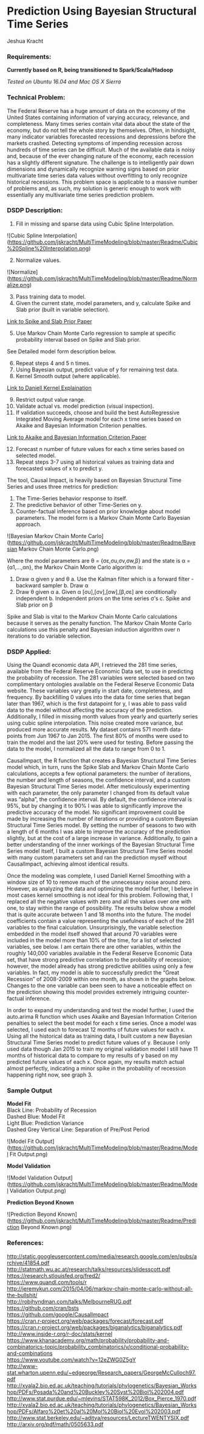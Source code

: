 # Prediction Using Bayesian Structural Time Series
Jeshua Kracht

### Requirements:
**Currently based on R, being transitioned to Spark/Scala/Hadoop**<br />

*Tested on Ubuntu 16.04 and Mac OS X Sierra*

### Technical Problem:
The Federal Reserve has a huge amount of data on the economy of the United States containing information of varying accuracy, relevance, and completeness. Many times series contain vital data about the state of the economy, but do not tell the whole story by themselves. Often, in hindsight, many indicator variables forecasted recessions and depressions before the markets crashed. Detecting symptoms of impending recession across hundreds of time series can be difficult. Much of the available data is noisy and, because of the ever changing nature of the economy, each recession has a slightly different signature. The challenge is to intelligently pair down dimensions and dynamically recognize warning signs based on prior multivariate time series data values without overfitting to only recognize historical recessions. This problem space is applicable to a massive number of problems and, as such, my solution is generic enough to work with essentially any multivariate time series prediction problem.

### DSDP Description:
1. Fill in missing and sparse data using Cubic Spline Interpolation.

![Cubic Spline Interpolation]
(https://github.com/jskracht/MultiTimeModeling/blob/master/Readme/Cubic%20Spline%20Interpolation.png)

2. Normalize values.

![Normalize]
(https://github.com/jskracht/MultiTimeModeling/blob/master/Readme/Normalize.png)

3. Pass training data to model.
4. Given the current state, model parameters, and y, calculate Spike and Slab prior (built in
variable selection).

[Link to Spike and Slab Prior Paper](http://arxiv.org/pdf/math/0505633.pdf)

5. Use Markov Chain Monte Carlo regression to sample at specific probability interval based on Spike and Slab prior.

See Detailed model form description below.

6. Repeat steps 4 and 5 n times.
7. Using Bayesian output, predict value of y for remaining test data.
8. Kernel Smooth output (where applicable).

[Link to Daniell Kernel Explaination](http://www.stat.berkeley.edu/~aditya/resources/LectureTWENTYSIX.pdf)

9. Restrict output value range.
10. Validate actual vs. model prediction (visual inspection).
11. If validation succeeds, choose and build the best AutoRegressive Integrated Moving Average model for each x time series based on Akaike and Bayesian Information Criterion penalties.

[Link to Akaike and Bayesian Information Criterion Paper](http://xyala2.bio.ed.ac.uk/teaching/tutorials/phylogenetics/Bayesian_Workshop/PDFs/Posada%20and%20Buckley%20Syst%20Biol%202004.pdf)

12. Forecast n number of future values for each x time series based on selected model.
13. Repeat steps 3-7 using all historical values as training data and forecasted values of x to
predict y.

The tool, Causal Impact, is heavily based on Bayesian Structural Time Series and uses three metrics for prediction:

  1. The Time-Series behavior response to itself.
  2. The predictive behavior of other Time-Series on y.
  3. Counter-factual inference based on prior knowledge about model parameters.
  The model form is a Markov Chain Monte Carlo Bayesian approach.

![Bayesian Markov Chain Monte Carlo]
(https://github.com/jskracht/MultiTimeModeling/blob/master/Readme/Bayesian Markov Chain Monte Carlo.png)

Where the model parameters are θ = {σε,σu,σv,σw,β} and the state is α = {α1,...,αn}, the Markov Chain Monte Carlo algorithm is:

1. Draw α given y and θ
  a. Use the Kalman filter which is a forward filter - backward sampler
  b. Draw α
2. Draw θ given α
  a. Given α [σu],[σv],[σw],[β,σε] are conditionally independent
  b. Independent priors on the time series σ’s
  c. Spike and Slab prior on β

Spike and Slab is vital to the Markov Chain Monte Carlo calculations because it serves as the penalty function. The Markov Chain Monte Carlo calculations use this penalty and Bayesian induction algorithm over n iterations to do variable selection.

### DSDP Applied:
Using the Quandl economic data API, I retrieved the 281 time series, available from the Federal Reserve Economic Data set, to use in predicting the probability of recession. The 281 variables were selected based on two complimentary ontologies available on the Federal Reserve Economic Data website. These variables vary greatly in start date, completeness, and frequency. By backfilling 0 values into the data for time series that began later than 1967, which is the first datapoint for y, I was able to pass valid data to the model without affecting the accuracy of the prediction. Additionally, I filled in missing month values from yearly and quarterly series using cubic spline interpolation. This noise created more variance, but produced more accurate results. My dataset contains 571 month data-points from Jun 1967 to Jan 2015. The first 80% of months were used to train the model and the last 20% were used for testing. Before passing the data to the model, I normalized all the data to range from 0 to 1.

CausalImpact, the R function that creates a Bayesian Structural Time Series model which, in turn, runs the Spike Slab and Markov Chain Monte Carlo calculations, accepts a few optional parameters: the number of iterations, the number and length of seasons, the confidence interval, and a custom Bayesian Structural Time Series model. After meticulously experimenting with each parameter, the only parameter I changed from its default value was “alpha”, the confidence interval. By default, the confidence interval is 95%, but by changing it to 90% I was able to significantly improve the predictive accuracy of the model. No significant improvement could be made by increasing the number of iterations or providing a custom Bayesian Structural Time Series model. By setting the number of seasons to two with a length of 6 months I was able to improve the accuracy of the prediction slightly, but at the cost of a large increase in variance. Additionally, to gain a better understanding of the inner workings of the Bayesian Structural Time Series model itself, I built a custom Bayesian Structural Time Series model with many custom parameters set and ran the prediction myself without CausalImpact, achieving almost identical results.

Once the modeling was complete, I used Daniell Kernel Smoothing with a window size of 10 to remove much of the unnecessary noise around zero. However, as analyzing the data and optimizing the model further, I believe in most cases kernel smoothing is not ideal for this problem. Following that, I replaced all the negative values with zero and all the values over one with one, to stay within the range of possibility. The results below show a model that is quite accurate between 1 and 18 months into the future. The model coefficients contain a value representing the usefulness of each of the 281 variables to the final calculation. Unsurprisingly, the variable selection embedded in the model itself showed that around 70 variables were included in the model more than 10% of the time, for a list of selected variables, see below. I am certain there are other variables, within the roughly 140,000 variables available in the Federal Reserve Economic Data set, that have strong predictive correlation to the probability of recession; however, the model already has strong predictive abilities using only a few variables. In fact, my model is able to successfully predict the “Great Recession” of 2008-2009 within one month, as shown in the graphs below. Changes to the one variable can been seen to have a noticeable effect on the prediction showing this model provides extremely intriguing counter-factual inference.

In order to expand my understanding and test the model further, I used the auto.arima R function which uses Akaike and Bayesian Information Criterion penalties to select the best model for each x time series. Once a model was selected, I used each to forecast 12 months of future values for each x. Using all the historical data as training data, I built custom a new Bayesian Structural Time Series model to predict future values of y. Because I only used data though Jan 2015 to train my original validation model I still have 11 months of historical data to compare to my results of y based on my predicted future values of each x. Once again, my results match actual almost perfectly, indicating a minor spike in the probability of recession happening right now, see graph 3.

### Sample Output
**Model Fit**<br />
Black Line: Probability of Recession<br />
Dashed Blue: Model Fit<br />
Light Blue: Prediction Variance<br />
Dashed Grey Vertical Line: Separation of Pre/Post Period

![Model Fit Output]
(https://github.com/jskracht/MultiTimeModeling/blob/master/Readme/Model Fit Output.png)

**Model Validation**

![Model Validation Output]
(https://github.com/jskracht/MultiTimeModeling/blob/master/Readme/Model Validation Output.png)

**Prediction Beyond Known**

![Prediction Beyond Known]
(https://github.com/jskracht/MultiTimeModeling/blob/master/Readme/Prediction Beyond Known.png)

### References:
http://static.googleusercontent.com/media/research.google.com/en/pubs/archive/41854.pdf<br />
http://statmath.wu.ac.at/research/talks/resources/slidesscott.pdf<br />
https://research.stlouisfed.org/fred2/<br />
https://www.quandl.com/tools/r<br />
http://jeremykun.com/2015/04/06/markov-chain-monte-carlo-without-all-the-bullshit/<br />
http://robjhyndman.com/talks/MelbourneRUG.pdf<br />
https://github.com/cran/bsts<br />
https://github.com/google/CausalImpact<br />
https://cran.r-project.org/web/packages/forecast/forecast.pdf<br />
https://cran.r-project.org/web/packages/biganalytics/biganalytics.pdf<br />
http://www.inside-r.org/r-doc/stats/kernel<br />
https://www.khanacademy.org/math/probability/probability-and-combinatorics-topic/probability_combinatorics/v/conditional-probability-and-combinations<br />
https://www.youtube.com/watch?v=12eZWG0Z5gY<br />
http://www-stat.wharton.upenn.edu/~edgeorge/Research_papers/GeorgeMcCulloch97.pdf<br />
http://xyala2.bio.ed.ac.uk/teaching/tutorials/phylogenetics/Bayesian_Workshop/PDFs/Posada%20and%20Buckley%20Syst%20Biol%202004.pdf<br />
http://www.stat.purdue.edu/~mlevins/STAT598K_2012/Box_Pierce_1970.pdf<br />
http://xyala2.bio.ed.ac.uk/teaching/tutorials/phylogenetics/Bayesian_Workshop/PDFs/Alfaro%20et%20al%20Mol%20Biol%20Evol%202003.pdf<br />
http://www.stat.berkeley.edu/~aditya/resources/LectureTWENTYSIX.pdf<br />
http://arxiv.org/pdf/math/0505633.pdf<br />
